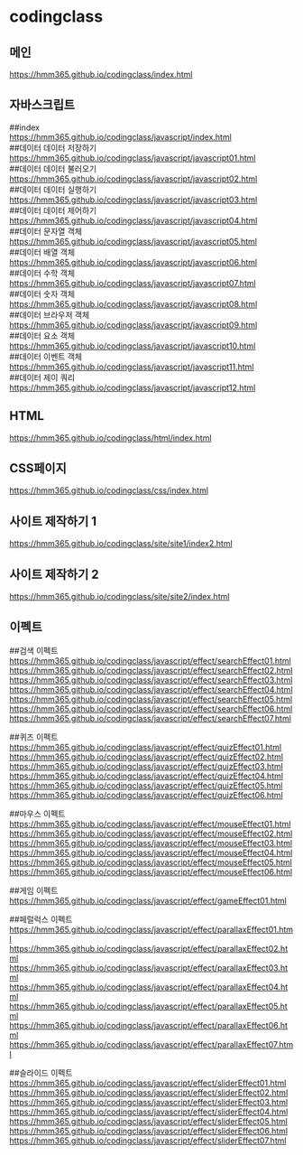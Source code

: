 # codingclass
## 메인   
https://hmm365.github.io/codingclass/index.html   


## 자바스크립트   
##index   
https://hmm365.github.io/codingclass/javascript/index.html   
##데이터 데이터 저장하기   
https://hmm365.github.io/codingclass/javascript/javascript01.html   
##데이터 데이터 불러오기  
https://hmm365.github.io/codingclass/javascript/javascript02.html   
##데이터 데이터 실행하기   
https://hmm365.github.io/codingclass/javascript/javascript03.html   
##데이터 데이터 제어하기   
https://hmm365.github.io/codingclass/javascript/javascript04.html   
##데이터 문자열 객체   
https://hmm365.github.io/codingclass/javascript/javascript05.html   
##데이터 배열 객체   
https://hmm365.github.io/codingclass/javascript/javascript06.html   
##데이터 수학 객체   
https://hmm365.github.io/codingclass/javascript/javascript07.html   
##데이터 숫자 객체   
https://hmm365.github.io/codingclass/javascript/javascript08.html   
##데이터 브라우저 객체   
https://hmm365.github.io/codingclass/javascript/javascript09.html   
##데이터 요소 객체   
https://hmm365.github.io/codingclass/javascript/javascript10.html   
##데이터 이벤트 객체   
https://hmm365.github.io/codingclass/javascript/javascript11.html   
##데이터 제이 쿼리   
https://hmm365.github.io/codingclass/javascript/javascript12.html   


## HTML   
https://hmm365.github.io/codingclass/html/index.html   

## CSS페이지   
https://hmm365.github.io/codingclass/css/index.html   

## 사이트 제작하기 1   
https://hmm365.github.io/codingclass/site/site1/index2.html   

## 사이트 제작하기 2   
https://hmm365.github.io/codingclass/site/site2/index.html   

## 이펙트   
##검색 이펙트   
https://hmm365.github.io/codingclass/javascript/effect/searchEffect01.html   
https://hmm365.github.io/codingclass/javascript/effect/searchEffect02.html   
https://hmm365.github.io/codingclass/javascript/effect/searchEffect03.html   
https://hmm365.github.io/codingclass/javascript/effect/searchEffect04.html   
https://hmm365.github.io/codingclass/javascript/effect/searchEffect05.html   
https://hmm365.github.io/codingclass/javascript/effect/searchEffect06.html   
https://hmm365.github.io/codingclass/javascript/effect/searchEffect07.html   

##퀴즈 이펙트   
https://hmm365.github.io/codingclass/javascript/effect/quizEffect01.html   
https://hmm365.github.io/codingclass/javascript/effect/quizEffect02.html   
https://hmm365.github.io/codingclass/javascript/effect/quizEffect03.html   
https://hmm365.github.io/codingclass/javascript/effect/quizEffect04.html   
https://hmm365.github.io/codingclass/javascript/effect/quizEffect05.html   
https://hmm365.github.io/codingclass/javascript/effect/quizEffect06.html   

##마우스 이펙트   
https://hmm365.github.io/codingclass/javascript/effect/mouseEffect01.html   
https://hmm365.github.io/codingclass/javascript/effect/mouseEffect02.html   
https://hmm365.github.io/codingclass/javascript/effect/mouseEffect03.html   
https://hmm365.github.io/codingclass/javascript/effect/mouseEffect04.html   
https://hmm365.github.io/codingclass/javascript/effect/mouseEffect05.html   
https://hmm365.github.io/codingclass/javascript/effect/mouseEffect06.html   

##게임 이펙트   
https://hmm365.github.io/codingclass/javascript/effect/gameEffect01.html   

##페럴럭스 이펙트   
https://hmm365.github.io/codingclass/javascript/effect/parallaxEffect01.html   
https://hmm365.github.io/codingclass/javascript/effect/parallaxEffect02.html   
https://hmm365.github.io/codingclass/javascript/effect/parallaxEffect03.html   
https://hmm365.github.io/codingclass/javascript/effect/parallaxEffect04.html   
https://hmm365.github.io/codingclass/javascript/effect/parallaxEffect05.html   
https://hmm365.github.io/codingclass/javascript/effect/parallaxEffect06.html   
https://hmm365.github.io/codingclass/javascript/effect/parallaxEffect07.html   

##슬라이드 이펙트   
https://hmm365.github.io/codingclass/javascript/effect/sliderEffect01.html   
https://hmm365.github.io/codingclass/javascript/effect/sliderEffect02.html   
https://hmm365.github.io/codingclass/javascript/effect/sliderEffect03.html   
https://hmm365.github.io/codingclass/javascript/effect/sliderEffect04.html   
https://hmm365.github.io/codingclass/javascript/effect/sliderEffect05.html   
https://hmm365.github.io/codingclass/javascript/effect/sliderEffect06.html   
https://hmm365.github.io/codingclass/javascript/effect/sliderEffect07.html   


